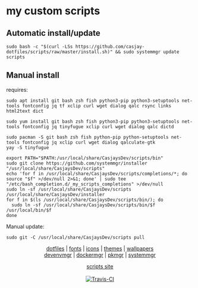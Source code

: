 # my custom scripts    
  
## Automatic install/update

```shell
sudo bash -c "$(curl -LSs https://github.com/casjay-dotfiles/scripts/raw/master/install.sh)" && sudo systemmgr update scripts
```

## Manual install
  
requires:

```shell
sudo apt install git bash zsh fish python3-pip python3-setuptools net-tools fontconfig jq tf xclip curl wget dialog qalc rsync links html2text dict
```  

```shell
sudo yum install git bash zsh fish python3-pip python3-setuptools net-tools fontconfig jq tinyfugue xclip curl wget dialog qalc dictd
```  

```shell
sudo pacman -S git bash zsh fish python-pip python-setuptools net-tools fontconfig jq xclip curl wget dialog qalculate-gtk
yay -S tinyfugue
```  

```shell
export PATH="$PATH:/usr/local/share/CasjaysDev/scripts/bin"
sudo git clone https://github.com/systemmgr/installer "/usr/local/share/CasjaysDev/scripts"
echo 'for f in /usr/local/share/CasjaysDev/scripts/completions/*; do source "$f" >/dev/null 2>&1; done' | sudo tee "/etc/bash_completion.d/_my_scripts_completions" >/dev/null
sudo ln -sf /usr/local/share/CasjaysDev/scripts /usr/local/share/CasjaysDev/installer
for f in $(ls /usr/local/share/CasjaysDev/scripts/bin/); do 
  sudo ln -sf /usr/local/share/CasjaysDev/scripts/bin/$f /usr/local/bin/$f
done
```

Manual update:  

```shell
sudo git -C /usr/local/share/CasjaysDev/scripts pull
```
  
  
<p align="center">
  <a href="https://github.com/dfmgr" target="_blank">dotfiles</a>  |
  <a href="https://github.com/fontmgr" target="_blank">fonts</a>  |  
  <a href="https://github.com/iconmgr" target="_blank">icons</a>  |  
  <a href="https://github.com/thememgr" target="_blank">themes</a>  |  
  <a href="https://github.com/wallpapermgr" target="_blank">wallpapers</a>  <br>
  <a href="https://github.com/devenvmgr" target="_blank">devenvmgr</a>  |
  <a href="https://github.com/dockermgr" target="_blank">dockermgr</a>  |
  <a href="https://github.com/pkmgr" target="_blank">pkmgr</a> |
  <a href="https://github.com/systemmgr" target="_blank">systemmgr</a> <br />
</p>  
  
  
<p align=center>
  <a href="https://github.com/casjay-dotfiles/scripts" target="_blank">scripts site</a><br /><br />
  <a href="https://travis-ci.com/casjay-dotfiles/scripts" target="_blank"><img alt="Travis-CI" src="https://travis-ci.com/casjay-dotfiles/scripts.svg?branch=master"><br> <br>
</p>  
